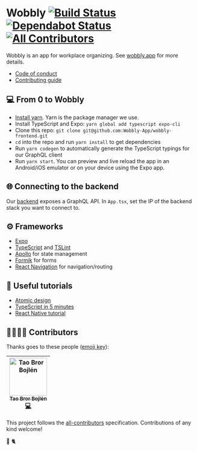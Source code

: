 # Wobbly [![Build Status](https://travis-ci.com/Wobbly-App/wobbly-frontend.svg?branch=develop)](https://travis-ci.com/Wobbly-App/wobbly-frontend) [![Dependabot Status](https://api.dependabot.com/badges/status?host=github&repo=Wobbly-App/wobbly-frontend)](https://dependabot.com) [![All Contributors](https://img.shields.io/badge/all_contributors-1-orange.svg?style=flat-square)](#contributors)

Wobbly is an app for workplace organizing. See [wobbly.app](https://wobbly.app) for more details.

* [Code of conduct](CODE-OF-CONDUCT.md)
* [Contributing guide](CONTRIBUTING.md)

## 💻 From 0 to Wobbly
* [Install yarn](https://yarnpkg.com/en/docs/install). Yarn is the package manager we use.
* Install TypeScript and Expo: `yarn global add typescript expo-cli`
* Clone this repo: `git clone git@github.com:Wobbly-App/wobbly-frontend.git`
* `cd` into the repo and run `yarn install` to get dependencies
* Run `yarn codegen` to automatically generate the TypeScript typings for our GraphQL client
* Run `yarn start`. You can preview and live reload the app in an Android/iOS emulator or on your device using the Expo app.

## 🌐 Connecting to the backend
Our [backend](https://github.com/Wobbly-App/graphql-backend) exposes a GraphQL API. In `App.tsx`, set the IP of the backend stack you want to connect to.

## ⚙️ Frameworks
* [Expo](https://expo.io)
* [TypeScript](https://www.typescriptlang.org/) and [TSLint](https://palantir.github.io/tslint/)
* [Apollo](https://www.apollographql.com/) for state management
* [Formik](https://jaredpalmer.com/formik) for forms
* [React Navigation](https://reactnavigation.org/) for navigation/routing

## 🧠 Useful tutorials
* [Atomic design](http://bradfrost.com/blog/post/atomic-web-design/)
* [TypeScript in 5 minutes](https://www.typescriptlang.org/docs/handbook/typescript-in-5-minutes.html)
* [React Native tutorial](https://facebook.github.io/react-native/docs/tutorial)


## 👩‍👩‍👧‍👦 Contributors

Thanks goes to these people ([emoji key](https://allcontributors.org/docs/en/emoji-key)):

<!-- ALL-CONTRIBUTORS-LIST:START - Do not remove or modify this section -->
<!-- prettier-ignore -->
| [<img src="https://avatars3.githubusercontent.com/u/1309951?v=4" width="100px;" alt="Tao Bror Bojlén"/><br /><sub><b>Tao Bror Bojlén</b></sub>](https://btao.org)<br />[💻](https://github.com/Wobbly-App/wobbly-frontend/commits?author=brortao "Code") |
| :---: |
<!-- ALL-CONTRIBUTORS-LIST:END -->

This project follows the [all-contributors](https://github.com/all-contributors/all-contributors) specification. Contributions of any kind welcome!

🖤 🐈
